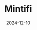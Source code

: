 ---  
layout: startup_page  
title: "Mintifi"  
id: "mintifi.com"  
permalink: "/mintifimintifi.com12102024/"  
website: "https://www.mintifi.com/"  
funding_round: "Series E"  
funding_amount: "$180M"  
investors: "Teachers' Venture Growth (TVG), Prosus, Premji Invest"  
about: "Mintifi is a supply chain financing platform providing invoice-backed credit directly to brands. It uses a unique anchor-led go-to-market strategy and a strong technology backbone to deliver seamless, efficient solutions for B2B payments, financing, and inventory management. The platform focuses on providing contextual and frictionless credit products to Indian SMEs."  
markets: "Fintech, Supply Chain Finance, Financial Services, Lending"  
hq: "Mumbai, Maharashtra, India"  
founded_year: "2017"  
linkedin: "https://www.linkedin.com/company/mintifi"  
twitter: "https://twitter.com/MintifiPL"  
instagram: "https://www.instagram.com/mintifi.pvt.ltd/"  
facebook: "https://www.facebook.com/officialmintifi"  
crunchbase: "https://www.crunchbase.com/organization/mintifi"  
pitchbook: "https://pitchbook.com/profiles/company/227661-94"  

date_display: "10-Dec-2024"  
date: "2024-12-10"

# SEO Optimization  
meta_title: "Mintifi - Series E Funding ($180M)"  
meta_description: "Mintifi, Mintifi is a supply chain financing platform providing invoice-backed credit directly to brands. It uses a unique anchor-led go-to-market strategy and..."  
meta_keywords: "Mintifi, Fintech, Supply Chain Finance, Financial Services, Lending, Series E funding"  
canonical_url: "https://startup.projectstartups.com/mintifimintifi.com12102024/"  
---